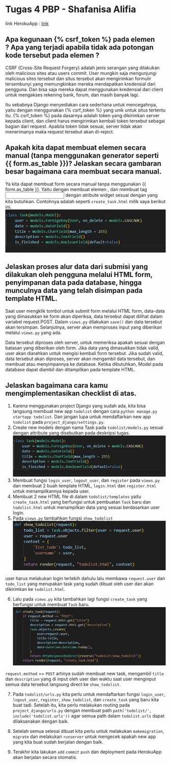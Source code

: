 # Tugas 4 PBP - Shafanisa Alifia

link HerokuApp : [link](https://tugas2-alip.herokuapp.com/todolist/login/)

## Apa kegunaan {% csrf_token %} pada elemen <form>? Apa yang terjadi apabila tidak ada potongan kode tersebut pada elemen <form>?
CSRF (Cross-Site Request Forgery) adalah jenis serangan yang dilakukan oleh malicious sites atau users commit. User mungkin saja mengunjungi malicious sites tersebut dan situs tersebut akan mengirimkan formulir tersembunyi yang memungkinkan mereka mendapatkan kredensial dari pengguna. Dan bisa saja mereka dapat menggunakan kredensial dari client untuk mengakses rekening bank, forum, dan masih banyak lagi.

Itu sebabnya Django menyediakan cara sederhana untuk mencegahnya, yaitu dengan menggunakan {% csrf_token %} yang unik untuk situs tertentu itu. {% csrf_token %} pada dasarnya adalah token yang dikirimkan server kepada client, dan client harus mengirimkan kembali token tersebut sebagai bagian dari request. Apabila token tidak sesuai, server tidak akan menerimanya maka request tersebut akan di-reject.


## Apakah kita dapat membuat elemen <form> secara manual (tanpa menggunakan generator seperti {{ form.as_table }})? Jelaskan secara gambaran besar bagaimana cara membuat <form> secara manual.
Ya kita dapat membuat form secara manual tanpa menggunakan {{ form.as_table }}. Yaitu dengan membuat elemen <form>, dan membuat tag <input> dengan atribute widget sesuai dengan yang kita butuhkan. Contohnya adalah seperti `create_task.html` milik saya berikut ini.
![Image](<https://github.com/ShafanisaAlifia/tugas2PBP/blob/main/todolist/models.jpg>)


## Jelaskan proses alur data dari submisi yang dilakukan oleh pengguna melalui HTML form, penyimpanan data pada database, hingga munculnya data yang telah disimpan pada template HTML.
Saat user mengklik tombol untuk submit form melalui HTML form, data-data yang dimasukkan ke form akan diperiksa, data tersebut dapat dilihat dalam variabel request.POST. Dalam `views.py` dilakukan `save()` dan data tersebut akan tersimpan. Selanjutnya, server akan memproses input yang diberikan melalui `views.py` yang ada. 
 
Data tersebut diproses oleh server, untuk memeriksa apakah sesuai dengan batasan yang diberikan oleh form. Jika data yang dimasukkan tidak valid, user akan diarahkan untuk mengisi kembali form tersebut. Jika sudah valid, data tersebut akan diproses, server akan mengambil data tersebut, dan membuat atau menyimpannya ke database. Ketika dibutuhkan, Model pada database dapat diambil dan ditampilkan pada template HTML.

## Jelaskan bagaimana cara kamu mengimplementasikan checklist di atas.
1. Karena menggunakan project Django yang sudah ada, kita bisa langsung membuat new app `todolist` dengan cara `python manage.py startapp todolist`. Dan jangan lupa untuk mendaftarkan new app `todolist` pada `project_django/settings.py`.
2. Create new models dengan nama Task pada `todolist/models.py` sesuai dengan attribute yang disebutkan pada deskripsi tugas.
![Image](<https://github.com/ShafanisaAlifia/tugas2PBP/blob/main/todolist/models.jpg>)
3. Membuat fungsi `login_user`, `logout_user`, dan `register` pada `views.py` dan membuat 2 buah template HTML, `login.html` dan `register.html` untuk menampilkannya kepada user. 
4. Membuat 2 new HTML file di dalam `todolist/templates` yaitu `create_task.html` yang berfungsi untuk pembuatan `Task` baru dan `todolist.html` untuk menampilkan data yang sesuai berdasarkan user login.
5. Pada `views.py` tambahkan fungsi `show_todolist` 
![Image](<https://github.com/ShafanisaAlifia/tugas2PBP/blob/main/todolist/show_todolist.jpg>)

user harus melakukan login terlebih dahulu lalu membawa `request.user` dan `todo_list` yang merupakan task yang sudah dibuat oleh user dan akan dikirimkan ke `todolist.html`.

6. Lalu pada `views.py` kita tambahkan lagi fungsi `create_task` yang berfungsi untuk membuat `Task` baru.
![Image](<https://github.com/ShafanisaAlifia/tugas2PBP/blob/main/todolist/create_task.jpg>)

`request.method` == `POST` artinya sudah membuat new task, mengambil `title` dan `description` yang di input oleh user dan waktu saat user menginput semua data tersebut langsung direct ke `show_todolist`. 

7. Pada `todolist/urls.py` kita perlu untuk mendaftarkan fungsi `login_user`, `logout_user`, `register`, `show_todolist`, dan `create_task` yang baru kita buat tadi. Setelah itu, kita perlu melakukan routing pada `project_django/urls.py` dengan membuat path `path('todolist/', include('todolist.urls'))` agar semua path dalam `todolist.urls` dapat dilaksanakan dengan baik.

8. Setelah semua selesai dibuat kita perlu untuk melakukan `makemigration`, `migrate` dan melakukan `runserver` untuk mengecek apakah new app yang kita buat sudah berjalan dengan baik.

9. Terakhir kita lakukan `add` `commit` `push` dan deployment pada HerokuApp akan berjalan secara otomatis.


